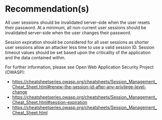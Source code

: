 # Recommendation(s)

All user sessions should be invalidated server-side when the user resets their password. At a minimum, all non-current user sessions should be invalidated server-side when the user changes their password.

Session expiration should be considered for all user sessions as shorter user sessions allow an attacker less time to use a valid session ID. Session timeout values should be set based upon the criticality of the application and the data contained within.

For further information, please see Open Web Application Security Project (OWASP):

- <https://cheatsheetseries.owasp.org/cheatsheets/Session_Management_Cheat_Sheet.html#renew-the-session-id-after-any-privilege-level-change>
- <https://cheatsheetseries.owasp.org/cheatsheets/Session_Management_Cheat_Sheet.html#session-expiration>
- <https://cheatsheetseries.owasp.org/cheatsheets/Session_Management_Cheat_Sheet.html>
